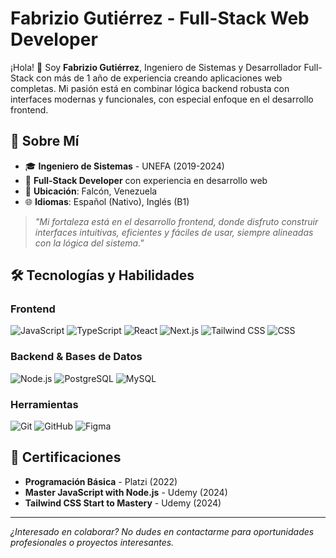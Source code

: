 # Fabrizio Gutiérrez - Full-Stack Web Developer

¡Hola! 👋 Soy **Fabrizio Gutiérrez**, Ingeniero de Sistemas y Desarrollador Full-Stack con más de 1 año de experiencia creando aplicaciones web completas. Mi pasión está en combinar lógica backend robusta con interfaces modernas y funcionales, con especial enfoque en el desarrollo frontend.

## 🚀 Sobre Mí

-  🎓 **Ingeniero de Sistemas** - UNEFA (2019-2024)
-  💼 **Full-Stack Developer** con experiencia en desarrollo web
-  📍 **Ubicación**: Falcón, Venezuela
-  🌐 **Idiomas**: Español (Nativo), Inglés (B1)

> _"Mi fortaleza está en el desarrollo frontend, donde disfruto construir interfaces intuitivas, eficientes y fáciles de usar, siempre alineadas con la lógica del sistema."_

## 🛠️ Tecnologías y Habilidades

### **Frontend**

![JavaScript](https://img.shields.io/badge/JavaScript-F7DF1E?style=for-the-badge&logo=javascript&logoColor=black)
![TypeScript](https://img.shields.io/badge/TypeScript-007ACC?style=for-the-badge&logo=typescript&logoColor=white)
![React](https://img.shields.io/badge/React-20232A?style=for-the-badge&logo=react&logoColor=61DAFB)
![Next.js](https://img.shields.io/badge/Next.js-000000?style=for-the-badge&logo=nextdotjs&logoColor=white)
![Tailwind CSS](https://img.shields.io/badge/Tailwind_CSS-38B2AC?style=for-the-badge&logo=tailwind-css&logoColor=white)
![CSS](https://img.shields.io/badge/CSS-1572B6?style=for-the-badge&logo=css3&logoColor=white)

### **Backend & Bases de Datos**

![Node.js](https://img.shields.io/badge/Node.js-339933?style=for-the-badge&logo=nodedotjs&logoColor=white)
![PostgreSQL](https://img.shields.io/badge/PostgreSQL-316192?style=for-the-badge&logo=postgresql&logoColor=white)
![MySQL](https://img.shields.io/badge/MySQL-005C84?style=for-the-badge&logo=mysql&logoColor=white)

### **Herramientas**

![Git](https://img.shields.io/badge/Git-F05032?style=for-the-badge&logo=git&logoColor=white)
![GitHub](https://img.shields.io/badge/GitHub-100000?style=for-the-badge&logo=github&logoColor=white)
![Figma](https://img.shields.io/badge/Figma-F24E1E?style=for-the-badge&logo=figma&logoColor=white)

## 📜 Certificaciones

-  **Programación Básica** - Platzi (2022)
-  **Master JavaScript with Node.js** - Udemy (2024)
-  **Tailwind CSS Start to Mastery** - Udemy (2024)

---

_¿Interesado en colaborar? No dudes en contactarme para oportunidades profesionales o proyectos interesantes._
